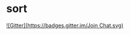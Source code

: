 # sort
[![Gitter](https://badges.gitter.im/Join Chat.svg)](https://gitter.im/X-Brain/sort?utm_source=badge&utm_medium=badge&utm_campaign=pr-badge&utm_content=badge)